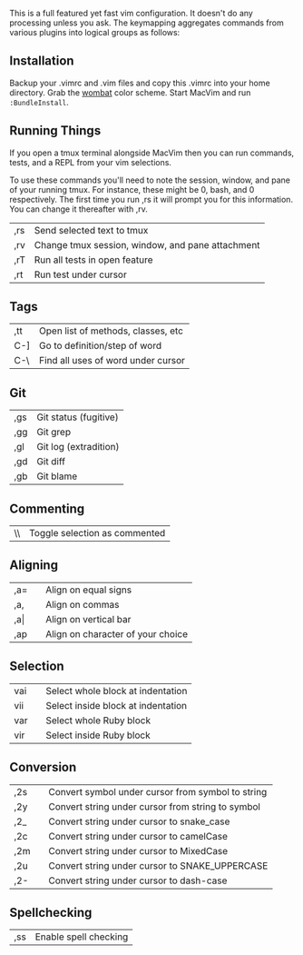 This is a full featured yet fast vim configuration. It doesn't do any
processing unless you ask. The keymapping aggregates commands from
various plugins into logical groups as follows:

Installation
------------

Backup your .vimrc and .vim files and copy this .vimrc into your home
directory. Grab the [wombat](https://github.com/ekevin/wombat) color
scheme. Start MacVim and run `:BundleInstall`.


Running Things
--------------

If you open a tmux terminal alongside MacVim then you can run commands,
tests, and a REPL from your vim selections.

To use these commands you'll need to note the session, window, and
pane of your running tmux. For instance, these might be 0, bash, and 0
respectively. The first time you run ,rs it will prompt you for this
information. You can change it thereafter with ,rv.

<table>
<tbody>
  <tr>
    <td>,rs</td><td>Send selected text to tmux</td>
  </tr>
  <tr>
    <td>,rv</td><td>Change tmux session, window, and pane attachment</td>
  </tr>
  <tr>
    <td>,rT</td><td>Run all tests in open feature</td>
  </tr>
  <tr>
    <td>,rt</td><td>Run test under cursor</td>
  </tr>
</tbody>
</table>

Tags
----

<table>
<tbody>
  <tr>
    <td>,tt</td><td>Open list of methods, classes, etc</td>
  </tr>
  <tr>
    <td>C-]</td><td>Go to definition/step of word</td>
  </tr>
  <tr>
    <td>C-\</td><td>Find all uses of word under cursor</td>
  </tr>
</tbody>
</table>

Git
---

<table>
<tbody>
  <tr>
    <td>,gs</td><td>Git status (fugitive)</td>
  </tr>
  <tr>
    <td>,gg</td><td>Git grep</td>
  </tr>
  <tr>
    <td>,gl</td><td>Git log (extradition)</td>
  </tr>
  <tr>
    <td>,gd</td><td>Git diff</td>
  </tr>
  <tr>
    <td>,gb</td><td>Git blame</td>
  </tr>
</tbody>
</table>

Commenting
----------

<table>
<tbody>
  <tr>
    <td>\\</td><td>Toggle selection as commented</td>
  </tr>
</tbody>
</table>

Aligning
--------

<table>
<tbody>
  <tr>
    <td>,a=<td><td>Align on equal signs</td>
  </tr>
  <tr>
    <td>,a,<td><td>Align on commas</td>
  </tr>
  <tr>
    <td>,a|<td><td>Align on vertical bar</td>
  </tr>
  <tr>
    <td>,ap<td><td>Align on character of your choice</td>
  </tr>
</tbody>
</table>

Selection
---------

<table>
<tbody>
  <tr>
    <td>vai<td><td>Select whole block at indentation</td>
  </tr>
  <tr>
    <td>vii<td><td>Select inside block at indentation</td>
  </tr>
  <tr>
    <td>var<td><td>Select whole Ruby block</td>
  </tr>
  <tr>
    <td>vir<td><td>Select inside Ruby block</td>
  </tr>
</tbody>
</table>

Conversion
----------

<table>
<tbody>
  <tr>
    <td>,2s<td><td>Convert symbol under cursor from symbol to string</td>
  </tr>
  <tr>
    <td>,2y<td><td>Convert string under cursor from string to symbol</td>
  </tr>
  <tr>
    <td>,2_<td><td>Convert string under cursor to snake_case</td>
  </tr>
  <tr>
    <td>,2c<td><td>Convert string under cursor to camelCase</td>
  </tr>
  <tr>
    <td>,2m<td><td>Convert string under cursor to MixedCase</td>
  </tr>
  <tr>
    <td>,2u<td><td>Convert string under cursor to SNAKE_UPPERCASE</td>
  </tr>
  <tr>
    <td>,2-<td><td>Convert string under cursor to dash-case</td>
  </tr>
</tbody>
</table>

Spellchecking
-------------

<table>
<tbody>
  <tr>
    <td>,ss</td><td>Enable spell checking</td>
  </tr>
</tbody>
</table>
